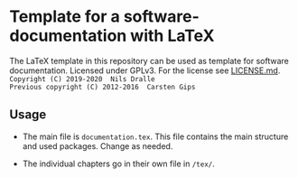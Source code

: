 # Template for a software-documentation with LaTeX

The LaTeX template in this repository can be used as template for software documentation.
Licensed under GPLv3. For the license see [LICENSE.md](./LICENSE.md).<br>
`Copyright (C) 2019-2020  Nils Dralle`<br>
`Previous copyright (C) 2012-2016  Carsten Gips`



## Usage

* The main file is `documentation.tex`. This file contains the main structure and used packages. Change as needed.

* The individual chapters go in their own file in `/tex/`.

  
  


